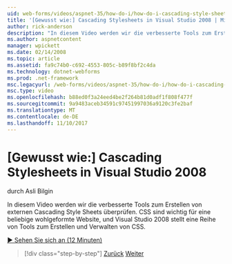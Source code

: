```yaml
---
uid: web-forms/videos/aspnet-35/how-do-i/how-do-i-cascading-style-sheets-in-visual-studio-2008
title: '[Gewusst wie:] Cascading Stylesheets in Visual Studio 2008 | Microsoft Docs'
author: rick-anderson
description: "In diesem Video werden wir die verbesserte Tools zum Erstellen von externen Cascading Style Sheets überprüfen. CSS sind entscheidend für eine beliebige wohlgeformte Website und Visual Studio-2..."
ms.author: aspnetcontent
manager: wpickett
ms.date: 02/14/2008
ms.topic: article
ms.assetid: fa9c74b0-c692-4553-805c-b89f8bf2c4da
ms.technology: dotnet-webforms
ms.prod: .net-framework
msc.legacyurl: /web-forms/videos/aspnet-35/how-do-i/how-do-i-cascading-style-sheets-in-visual-studio-2008
msc.type: video
ms.openlocfilehash: b88ed0f3a24eed4be2f264b81d0adf1f808f477f
ms.sourcegitcommit: 9a9483aceb34591c97451997036a9120c3fe2baf
ms.translationtype: MT
ms.contentlocale: de-DE
ms.lasthandoff: 11/10/2017
---
```

<a name="how-do-i-cascading-style-sheets-in-visual-studio-2008"></a>[Gewusst wie:] Cascading Stylesheets in Visual Studio 2008
====================
durch Asli Bilgin

In diesem Video werden wir die verbesserte Tools zum Erstellen von externen Cascading Style Sheets überprüfen. CSS sind wichtig für eine beliebige wohlgeformte Website, und Visual Studio 2008 stellt eine Reihe von Tools zum Erstellen und Verwalten von CSS.

[&#9654; Sehen Sie sich an (12 Minuten)](https://channel9.msdn.com/Blogs/ASP-NET-Site-Videos/how-do-i-cascading-style-sheets-in-visual-studio-2008)

>[!div class="step-by-step"]
[Zurück](how-do-i-create-nested-master-page-in-visual-studio-2008.md)
[Weiter](how-do-i-working-with-visual-studio-2008-net-framework.md)
